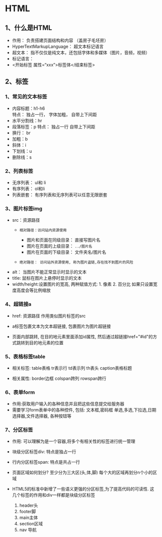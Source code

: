 # HTML

## 1、什么是HTML

- 作用： 负责搭建页面结构和内容  （盖房子毛坯房）
- HyperTextMarkupLanguage：  超文本标记语言    
- 超文本： 指不仅仅是纯文本，还包括字体和多媒体（图片，音频，视频）
- 标记语言：    
- <开始标签 属性=“xxx”>标签体</结束标签>

## 2、标签

### 1、常见的文本标签

- 内容标题：h1-h6  
  特点： 独占一行， 字体加粗， 自带上下间距
- 水平分割线：hr
- 段落标签：p
  特点： 独占一行 自带上下间距
- 换行： br
- 加粗：b
- 斜体：i
- 下划线：u
- 删除线：s

### 2、列表标签

- 无序列表： ul和 li
- 有序列表： ol和li
- 列表嵌套： 有序列表和无序列表可以任意无限嵌套       

### 3、图片标签img

- src：资源路径
  - 	相对路径：访问站内资源使用
     - 	图片和页面在同级目录： 直接写图片名
     - 	图片在页面的上级目录： `../图片名`  
     - 	图片在页面的下级目录： 文件夹名/图片名
  - 	绝对路径： 访问站外资源使用, 称为图片盗链,存在找不到图片的风险
- alt： 当图片不能正常显示时显示的文本
- title: 鼠标在图片上悬停时显示的文本
- width/height:设置图片的宽高, 两种赋值方式: 1. 像素  2. 百分比    如果只设置宽度高度会等比例缩放

### 4、超链接a

- href: 资源路径 作用类似图片标签的src

- a标签包裹文本为文本超链接, 包裹图片为图片超链接

- 页面内部跳转, 在目的地元素里面添加id属性,  然后通过超链接href="#id"的方式跳转到目的地元素的位置

### 5、表格标签table

- 相关标签: table表格  tr表示行 td表示列  th表头 caption表格标题   

- 相关属性: border边框    colspan跨列   rowspan跨行     

### 6、表单form

- 作用:获取用户输入的各种信息并且把这些信息提交给服务器  
- 需要学习form表单中的各种控件, 包括: 文本框,密码框 单选,多选,下拉选,日期选择器,文件选择器, 各种按钮等 

### 7、分区标签

- 作用: 可以理解为是一个容器,将多个有相关性的标签进行统一管理 

- 块级分区标签div: 特点是独占一行

- 行内分区标签span: 特点是共占一行 

- 页面区域如何划分? 至少分为三大区(头,体,脚) 每个大的区域再划分n个小的区域

- HTML5的标准中新增了一些语义更强的分区标签,为了提高代码的可读性. 这几个标签的作用和div一样都是块级分区标签
  1. header头
  2. footer脚
  3. main主体 
  4. section区域
  5. nav 导航


